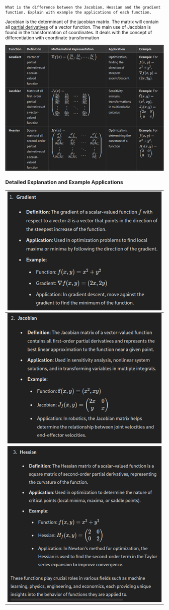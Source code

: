 
	What is the difference between the Jacobian, Hessian and the gradient function. Explain with example the applications of each function.

Jacobian is the determinant of the jacobian matrix. The matrix will contain all [partial derivatives](https://byjus.com/maths/partial-derivative/) of a vector function. The main use of Jacobian is found in the transformation of coordinates. It deals with the concept of differentiation with coordinate transformation

![](Pasted%20image%2020240528163659.png)
### Detailed Explanation and Example Applications


| ![](Pasted%20image%2020240528164007.png) |
| ---------------------------------------- |
| ![](Pasted%20image%2020240528164043.png) |
| ![](Pasted%20image%2020240528164132.png) |

